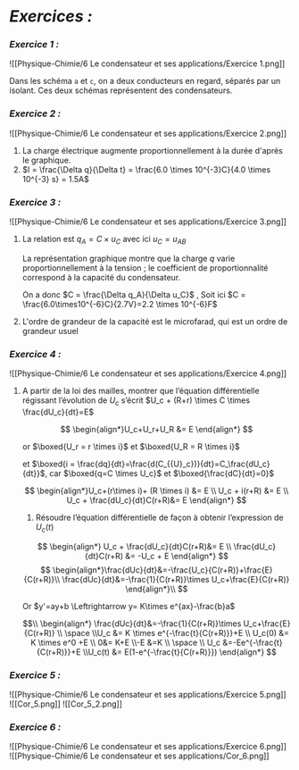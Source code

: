 # _**Exercices :**_

### _**Exercice 1 :**_

![[Physique-Chimie/6 Le condensateur et ses applications/Exercice 1.png]]

Dans les schéma `a` et `c`, on a deux conducteurs en regard, séparés par un isolant. Ces deux schémas représentent des condensateurs.
### _**Exercice 2 :**_

![[Physique-Chimie/6 Le condensateur et ses applications/Exercice 2.png]]

1. La charge électrique augmente proportionnellement à la durée d'après le graphique.
2. $I = \frac{\Delta q}{\Delta t} = \frac{6.0 \times 10^{-3}C}{4.0 \times 10^{-3} s} = 1.5A$
### _**Exercice 3 :**_

![[Physique-Chimie/6 Le condensateur et ses applications/Exercice 3.png]]

1. La relation est $q_A = C \times u_C$ avec ici $u_C = u_{AB}$

	La représentation graphique montre que la charge $q$ varie proportionnellement à la tension ; le coefficient de proportionnalité correspond à la capacité du condensateur.

	On a donc $C = \frac{\Delta q_A}{\Delta u_C}$ , Soit ici $C = \frac{6.0\times10^{-6}C}{2.7V}=2.2 \times 10^{-6}F$
2. L'ordre de grandeur de la capacité est le microfarad, qui est un ordre de grandeur usuel 
### _**Exercice 4 :**_

![[Physique-Chimie/6 Le condensateur et ses applications/Exercice 4.png]]

1. A partir de la loi des mailles, montrer que l’équation différentielle régissant l’évolution de $U_c$ s’écrit $U_c + (R+r) \times C \times \frac{dU_c}{dt}=E$
	
	$$
	\begin{align*}U_c+U_r+U_R &= E \end{align*}
	$$
	
	or $\boxed{U_r = r \times i}$ et $\boxed{U_R = R \times i}$
	
	et $\boxed{i = \frac{dq}{dt}=\frac{d(C_{{U}_c})}{dt}=C_\frac{dU_c}{dt}}$, car $\boxed{q=C \times U_c}$ et $\boxed{\frac{dC}{dt}=0}$
	
	$$
	\begin{align*}U_c+(r\times i)+ (R \times i) &= E \\ U_c + i(r+R) &= E \\ U_c + \frac{dU_c}{dt}C(r+R)&= E \end{align*}
	$$
	1. Résoudre l’équation différentielle de façon à obtenir l’expression de $U_c(t)$
	
	$$
	\begin{align*} U_c + \frac{dU_c}{dt}C(r+R)&= E \\ \frac{dU_c}{dt}C(r+R) &= -U_c + E \end{align*}
	$$
	$$
	\begin{align*}\frac{dUc}{dt}&=-\frac{U_c}{C(r+R)}+\frac{E}{C(r+R)}\\ \frac{dUc}{dt}&=-\frac{1}{C(r+R)}\times U_c+\frac{E}{C(r+R)} 
	\end{align*}\\
	$$


	Or $y'=ay+b \Leftrightarrow y= K\times e^{ax}-\frac{b}a$


	$$\\
	\begin{align*} \frac{dUc}{dt}&=-\frac{1}{C(r+R)}\times U_c+\frac{E}{C(r+R)} \\ \space \\U_c &= K \times e^{-\frac{t}{C(r+R)}}+E \\ U_c(0) &= K \times e^0 +E \\ 0&= K+E \\-E &=K \\ \space \\ U_c &=-Ee^{-\frac{t}{C(r+R)}}+E \\U_c(t) &= E(1-e^{-\frac{t}{C(r+R)}}) \end{align*}
	$$
### _**Exercice 5 :**_

![[Physique-Chimie/6 Le condensateur et ses applications/Exercice 5.png]]
![[Cor_5.png]]
![[Cor_5_2.png]]

### _**Exercice 6 :**_

![[Physique-Chimie/6 Le condensateur et ses applications/Exercice 6.png]]
![[Physique-Chimie/6 Le condensateur et ses applications/Cor_6.png]]
